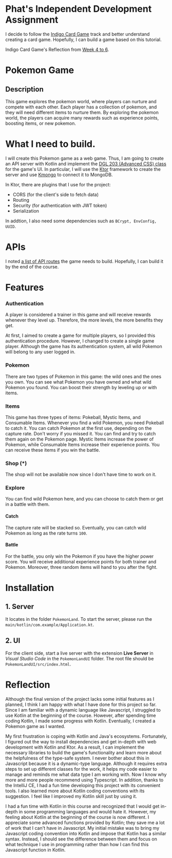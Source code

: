 # Phat's Independent Development Assignment
I decide to follow the [Indigo Card Game](https://hyperskill.org/projects/214?track=18) track and better understand creating a card game. Hopefully, I can build a game based on this tutorial.

Indigo Card Game's Reflection from [Week 4 to 6](https://github.com/nic-dgl-204-fall-2022/phat-independent-development-assignment/tree/main/IndigoCardGame).

# Pokemon Game
## Description
This game explores the pokemon world, where players can nurture and compete with each other. Each player has a collection of pokemon, and they will need different items to nurture them. By exploring the pokemon world, the players can acquire many rewards such as experience points, boosting items, or new pokemon.

# What I need to build.
I will create this Pokemon game as a web game. Thus, I am going to create an API server with Kotlin and implement the [DGL 203 (Advanced CSS) class](https://github.com/phattran2905/phat-dgl-203-semester-project) for the game's UI. 
In particular, I will use the [Ktor](https://ktor.io/docs/intellij-idea.html) framework to create the server and use [Kmongo](https://litote.org/kmongo/) to connect it to MongoDB.

In Ktor, there are plugins that I use for the project:
- CORS (for the client's side to fetch data)
- Routing 
- Security (for authentication with JWT token)
- Serialization

In addtion, I also need some dependencies such as ```BCrypt, EnvConfig, UUID```.

# APIs
I noted [a list of API routes](https://docs.google.com/spreadsheets/d/1JAo7-lMpfWhSyMGu-pp1wE7bL8zKTXrxJQWlhxi9LD8/edit?usp=sharing) the game needs to build. Hopefully, I can build it by the end of the course.

# Features
### Authentication
A player is considered a trainer in this game and will receive rewards whenever they level up. Therefore, the more levels, the more benefits they get.

At first, I aimed to create a game for multiple players, so I provided this authentication procedure. However, I changed to create a single game player. Although the game has its authentication system, all wild Pokemon will belong to any user logged in.

### Pokemon
There are two types of Pokemon in this game: the wild ones and the ones you own. You can see what Pokemon you have owned and what wild Pokemon you found. You can boost their strength by leveling up or with items.

### Items
This game has three types of items: Pokeball, Mystic Items, and Consumable Items.
Whenever you find a wild Pokemon, you need Pokeball to catch it. You can catch Pokemon at the first use, depending on the capture rate. Don't worry if you missed it. You can find and try to catch them again on the Pokemon page.
Mystic Items increase the power of Pokemon, while Consumable Items increase their experience points. You can receive these items if you win the battle.

### Shop (*)
The shop will not be available now since I don't have time to work on it.

### Explore
You can find wild Pokemon here, and you can choose to catch them or get in a battle with them.
#### Catch
The capture rate will be stacked so. Eventually, you can catch wild Pokemon as long as the rate turns ```100```.
#### Battle
For the battle, you only win the Pokemon if you have the higher power score. You will receive additional experience points for both trainer and Pokemon. Moreover, three random items will hand to you after the fight.

# Installation
## 1. Server
It locates in the folder ```PokemonLand```. To start the server, please run the ```main/kotlin/com.example/Application.kt```.

## 2. UI
For the client side, start a live server with the extension __Live Server__ in _Visual Studio Code_ in the ```PokemonLandUI``` folder. The root file should be ```PokemonLandUI/src/index.html```.

# Reflection
Although the final version of the project lacks some initial features as I planned, I think I am happy with what I have done for this project so far. Since I am familiar with a dynamic language like Javascript, I struggled to use Kotlin at the beginning of the course. However, after spending time coding Kotlin, I made some progress with Kotlin. Eventually, I created a Pokemon game as I wanted. 

My first frustration is coping with Kotlin and Java's ecosystems. Fortunately, I figured out the way to install dependencies and get in-depth with web development with Kotlin and Ktor. As a result, I can implement the necessary libraries to build the game's functionality and learn more about the helpfulness of the type-safe system. I never bother about this in Javascript because it is a dynamic-type language. Although it requires extra steps to set up different classes for the work, it helps my code easier to manage and reminds me what data type I am working with. Now I know why more and more people recommend using Typescript. In addition, thanks to the IntelliJ CE, I had a fun time developing this project with its convenient tools. I also learned more about Kotlin coding conventions with its suggestion. I feel like I improved my Kotlin skill just by using it. 

I had a fun time with Kotlin in this course and recognized that I would get in-depth in some programming languages and would hate it. However, my feeling about Kotlin at the beginning of the course is now different. I appreciate some advanced functions provided by Kotlin; they save me a lot of work that I can't have in Javascript. My initial mistake was to bring my Javascript coding convention into Kotlin and impose that Kotlin has a similar syntax. Instead, I should see the difference between them and focus on what technique I use in programming rather than how I can find this Javascript function in Kotlin.
